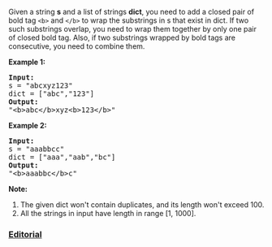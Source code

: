 Given a string **s** and a list of strings **dict**, you need to add a closed pair of bold tag `<b>` and `</b>` to wrap the substrings in s that exist in dict. If two such substrings overlap, you need to wrap them together by only one pair of closed bold tag. Also, if two substrings wrapped by bold tags are consecutive, you need to combine them.

**Example 1:**
<pre>
<b>Input:</b>
s = "abcxyz123"
dict = ["abc","123"]
<b>Output:</b>
"&lt;b&gt;abc&lt;/b&gt;xyz&lt;b&gt;123&lt;/b&gt;"
</pre>

**Example 2:**
<pre>
<b>Input:</b>
s = "aaabbcc"
dict = ["aaa","aab","bc"]
<b>Output:</b>
"&lt;b&gt;aaabbc&lt;/b&gt;c"
</pre>

**Note:**

 1. The given dict won't contain duplicates, and its length won't exceed 100.
 2. All the strings in input have length in range [1, 1000].
 
### [Editorial](https://leetcode.com/articles/add-bold-tag-in-a-string/)

